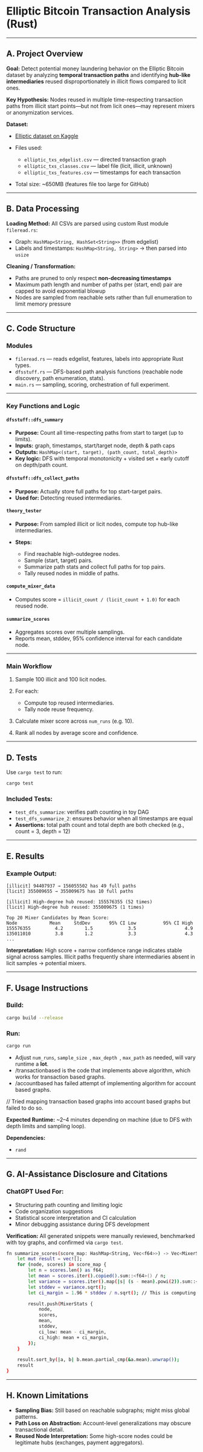 # Elliptic Bitcoin Transaction Analysis (Rust)

---

## A. Project Overview

**Goal:**
Detect potential money laundering behavior on the Elliptic Bitcoin dataset by analyzing **temporal transaction paths** and identifying **hub-like intermediaries** reused disproportionately in illicit flows compared to licit ones.

**Key Hypothesis:**
Nodes reused in multiple time-respecting transaction paths from illicit start points—but not from licit ones—may represent mixers or anonymization services.

**Dataset:**

* [Elliptic dataset on Kaggle](https://www.kaggle.com/datasets/ellipticco/elliptic-data-set)
* Files used:

  * `elliptic_txs_edgelist.csv` — directed transaction graph
  * `elliptic_txs_classes.csv` — label file (licit, illicit, unknown)
  * `elliptic_txs_features.csv` — timestamps for each transaction
* Total size: \~650MB (features file too large for GitHub)

---

## B. Data Processing

**Loading Method:**
All CSVs are parsed using custom Rust module `fileread.rs`:

* Graph: `HashMap<String, HashSet<String>>` (from edgelist)
* Labels and timestamps: `HashMap<String, String>` → then parsed into `usize`

**Cleaning / Transformation:**

* Paths are pruned to only respect **non-decreasing timestamps**
* Maximum path length and number of paths per (start, end) pair are capped to avoid exponential blowup
* Nodes are sampled from reachable sets rather than full enumeration to limit memory pressure

---

## C. Code Structure

### Modules

* `fileread.rs` — reads edgelist, features, labels into appropriate Rust types.
* `dfsstuff.rs` — DFS-based path analysis functions (reachable node discovery, path enumeration, stats).
* `main.rs` — sampling, scoring, orchestration of full experiment.

---

### Key Functions and Logic

#### `dfsstuff::dfs_summary`

* **Purpose:** Count all time-respecting paths from start to target (up to limits).
* **Inputs:** graph, timestamps, start/target node, depth & path caps
* **Outputs:** `HashMap<(start, target), (path_count, total_depth)>`
* **Key logic:** DFS with temporal monotonicity + visited set + early cutoff on depth/path count.

#### `dfsstuff::dfs_collect_paths`

* **Purpose:** Actually store full paths for top start-target pairs.
* **Used for:** Detecting reused intermediaries.

#### `theory_tester`

* **Purpose:** From sampled illicit or licit nodes, compute top hub-like intermediaries.
* **Steps:**

  * Find reachable high-outdegree nodes.
  * Sample (start, target) pairs.
  * Summarize path stats and collect full paths for top pairs.
  * Tally reused nodes in middle of paths.

#### `compute_mixer_data`

* Computes score = `illicit_count / (licit_count + 1.0)` for each reused node.

#### `summarize_scores`

* Aggregates scores over multiple samplings.
* Reports mean, stddev, 95% confidence interval for each candidate node.

---

### Main Workflow

1. Sample 100 illicit and 100 licit nodes.
2. For each:

   * Compute top reused intermediaries.
   * Tally node reuse frequency.
3. Calculate mixer score across `num_runs` (e.g. 10).
4. Rank all nodes by average score and confidence.

---

## D. Tests

Use `cargo test` to run:

```bash
cargo test
```

### Included Tests:

* `test_dfs_summarize`: verifies path counting in toy DAG
* `test_dfs_summarize_2`: ensures behavior when all timestamps are equal
* **Assertions:** total path count and total depth are both checked (e.g., count = 3, depth = 12)

---

## E. Results

### Example Output:

```
[illicit] 94407937 → 156055502 has 49 full paths
[licit] 355009655 → 355009675 has 10 full paths

[illicit] High-degree hub reused: 155576355 (52 times)
[licit] High-degree hub reused: 355009675 (1 times)

Top 20 Mixer Candidates by Mean Score:
Node            Mean     StdDev       95% CI Low          95% CI High
155576355         4.2        1.5             3.5                  4.9
135011010         3.8        1.2             3.3                  4.3
...
```

**Interpretation:**
High score + narrow confidence range indicates stable signal across samples.
Illicit paths frequently share intermediaries absent in licit samples → potential mixers.

---

## F. Usage Instructions

### Build:

```bash
cargo build --release
```

### Run:

```bash
cargo run
```

- Adjust `num_runs`, `sample_size `, `max_depth `, `max_path` as needed, will vary runtime a **lot**.
-  /transactionbased is the code that implements above algorithm, which works for transaction based graphs.
-  /accountbased has failed attempt of implementing algorithm for account based graphs. 

// Tried mapping transaction based graphs into account based graphs but failed to do so.

**Expected Runtime:**
\~2–4 minutes depending on machine (due to DFS with depth limits and sampling loop).

**Dependencies:**

* `rand`
---

## G. AI-Assistance Disclosure and Citations

### ChatGPT Used For:

* Structuring path counting and limiting logic
* Code organization suggestions
* Statistical score interpretation and CI calculation
* Minor debugging assistance during DFS development

**Verification:**
All generated snippets were manually reviewed, benchmarked with toy graphs, and confirmed via `cargo test`.

```bash
fn summarize_scores(score_map: HashMap<String, Vec<f64>>) -> Vec<MixerStats> { // GPT
    let mut result = vec![];
    for (node, scores) in score_map {
        let n = scores.len() as f64;
        let mean = scores.iter().copied().sum::<f64>() / n;
        let variance = scores.iter().map(|s| (s - mean).powi(2)).sum::<f64>() / n; // equation for variance is \sum(x - mean)^2
        let stddev = variance.sqrt();
        let ci_margin = 1.96 * stddev / n.sqrt(); // This is computing confidence interval, 1.96 is used for 95% CI

        result.push(MixerStats {
            node,
            scores,
            mean,
            stddev,
            ci_low: mean - ci_margin,
            ci_high: mean + ci_margin,
        });
    }

    result.sort_by(|a, b| b.mean.partial_cmp(&a.mean).unwrap());
    result
}
```

---

## H. Known Limitations

* **Sampling Bias:** Still based on reachable subgraphs; might miss global patterns.
* **Path Loss on Abstraction:** Account-level generalizations may obscure transactional detail.
* **Reused Node Interpretation:** Some high-score nodes could be legitimate hubs (exchanges, payment aggregators).
